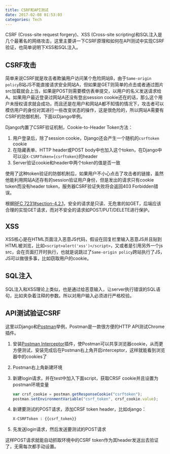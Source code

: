 ```yaml
---
title: CSRF和API测试
date: 2017-02-08 01:53:03
categories: Tech
---
```


CSRF (Cross-site request forgery)、XSS (Cross-site scripting)和SQL注入是几个最著名的网络攻击，这里主要讲一下CSRF原理和如何在API测试中实现CSRF验证，也简单说明下XSS和SQL注入。

<!-- more -->

## CSRF攻击

简单来说CSRF就是攻击者欺骗用户访问某个危险网站B，由于`Same-origin policy`B站JS不能直接请求安全网站A，但如果是GET则简单的点击或者通过图片src加载就会上当，如果是POST则需要模仿表单提交，以用户的名义发送请求给A。如果用户最近登录过网站A还没有登出session cookie还在的话，那么这个用户未授权请求就会成功，而且还是在用户和网站A都不知情的情况下，攻击者可以模仿用户的身份对其进行一些改变状态的操作，这是很危险的，所以网站A需要有CSRF的防御机制，下面以Django举例。

Django内置了CSRF验证机制，Cookie-to-Header Token方法：

1. 用户登录后，除了session cookie，Django还会产生一个随机的`csrftoken` cookie
2. 在隐藏表单、HTTP header或POST body中也加入这个token，在Django中可以设`X-CSRFToken={csrftoken}`的header
3. Server验证cookie和header中两个token的值是否一致

使用了这种token验证的防御机制后，如果用户不小心点击了攻击者的链接，虽然他能利用网站A还存有的session验证用户身份，但是发出的请求只有cookie token而没有header token，服务器CSRF验证失败将会返回403 Forbidden错误。

根据[RFC 7231#section-4.2.1](https://tools.ietf.org/html/rfc7231.html#section-4.2.1)，安全的请求是只读、无危害的如GET，后端应该合理的实现GET请求，而对不安全的请求如POST/PUT/DELETE进行保护。

## XSS

XSS核心是在HTML页面注入恶意JS代码，假设在回复栏里输入恶意JS并且贴到HTML被浏览，比如`<script>alert('xss')</script>`，又或者是引用另外一个js src，会在页面打开时执行，也就是说跳过了`Same-origin policy`跨站执行了JS，JS可以做很多事，比如窃取用户的cookie。

## SQL注入

SQL注入和XSS理论上类似，也是通过给恶意输入，让server执行错误的SQL语句，比如夹杂着注释的参数。所以对用户输入必须进行严格校验。

## API测试验证CSRF

这里以Django和[Postman](https://chrome.google.com/webstore/detail/postman/fhbjgbiflinjbdggehcddcbncdddomop?hl=en)举例，Postman是一款很方便的HTTP API测试Chrome插件。

1. 安装[Postman Interceptor](https://chrome.google.com/webstore/detail/postman-interceptor/aicmkgpgakddgnaphhhpliifpcfhicfo?hl=en)插件，使Postman可以共享浏览器cookie，从而更方便测试，安装完成后在Postman右上角开启interceptor，这样就能看到浏览器中的cookies了

2. Postman右上角新建环境

3. 新建login请求，并在test中加入下面script，获取CRSF cookie并且设置为postman环境变量

   ```js
   var crsf_cookie = postman.getResponseCookie("csrftoken");
   postman.setEnvironmentVariable("csrf_token", crsf_cookie.value);
   ```

4. 新建要测试的POST请求，添加CRSF token header，比如django：

   ```sh
   X-CSRFToken : {{csrf_token}}
   ```

5. 先发送login请求，然后发送要测试的POST请求

这样POST请求就能自动抓取环境中的CSRF token作为其header发送出去验证了，无需每次都手动设置。